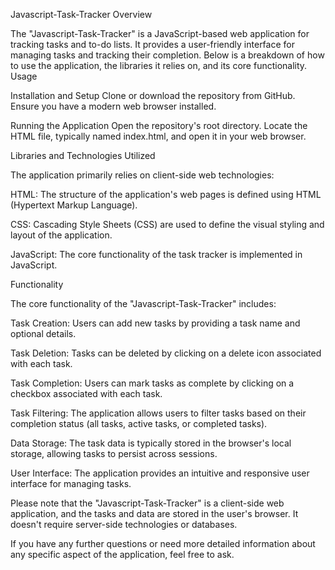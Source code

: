 Javascript-Task-Tracker Overview

The "Javascript-Task-Tracker" is a JavaScript-based web application for tracking tasks and to-do lists. It provides a user-friendly interface for managing tasks and tracking their completion. Below is a breakdown of how to use the application, the libraries it relies on, and its core functionality. Usage

Installation and Setup
    Clone or download the repository from GitHub.
    Ensure you have a modern web browser installed.

Running the Application
    Open the repository's root directory.
    Locate the HTML file, typically named index.html, and open it in your web browser.

Libraries and Technologies Utilized

The application primarily relies on client-side web technologies:

HTML: The structure of the application's web pages is defined using HTML (Hypertext Markup Language).

CSS: Cascading Style Sheets (CSS) are used to define the visual styling and layout of the application.

JavaScript: The core functionality of the task tracker is implemented in JavaScript.

Functionality

The core functionality of the "Javascript-Task-Tracker" includes:

Task Creation: Users can add new tasks by providing a task name and optional details.

Task Deletion: Tasks can be deleted by clicking on a delete icon associated with each task.

Task Completion: Users can mark tasks as complete by clicking on a checkbox associated with each task.

Task Filtering: The application allows users to filter tasks based on their completion status (all tasks, active tasks, or completed tasks).

Data Storage: The task data is typically stored in the browser's local storage, allowing tasks to persist across sessions.

User Interface: The application provides an intuitive and responsive user interface for managing tasks.

Please note that the "Javascript-Task-Tracker" is a client-side web application, and the tasks and data are stored in the user's browser. It doesn't require server-side technologies or databases.

If you have any further questions or need more detailed information about any specific aspect of the application, feel free to ask.
